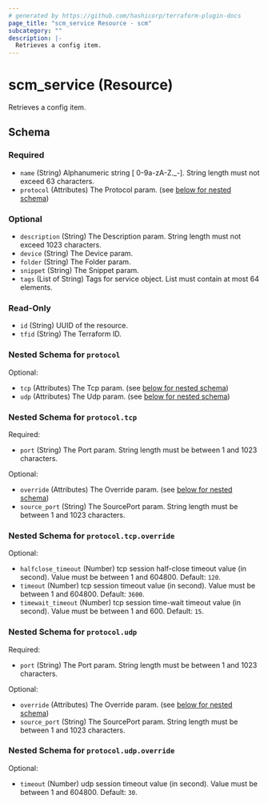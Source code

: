 ```yaml
---
# generated by https://github.com/hashicorp/terraform-plugin-docs
page_title: "scm_service Resource - scm"
subcategory: ""
description: |-
  Retrieves a config item.
---
```


# scm_service (Resource)

Retrieves a config item.



<!-- schema generated by tfplugindocs -->
## Schema

### Required

- `name` (String) Alphanumeric string [ 0-9a-zA-Z._-]. String length must not exceed 63 characters.
- `protocol` (Attributes) The Protocol param. (see [below for nested schema](#nestedatt--protocol))

### Optional

- `description` (String) The Description param. String length must not exceed 1023 characters.
- `device` (String) The Device param.
- `folder` (String) The Folder param.
- `snippet` (String) The Snippet param.
- `tags` (List of String) Tags for service object. List must contain at most 64 elements.

### Read-Only

- `id` (String) UUID of the resource.
- `tfid` (String) The Terraform ID.

<a id="nestedatt--protocol"></a>
### Nested Schema for `protocol`

Optional:

- `tcp` (Attributes) The Tcp param. (see [below for nested schema](#nestedatt--protocol--tcp))
- `udp` (Attributes) The Udp param. (see [below for nested schema](#nestedatt--protocol--udp))

<a id="nestedatt--protocol--tcp"></a>
### Nested Schema for `protocol.tcp`

Required:

- `port` (String) The Port param. String length must be between 1 and 1023 characters.

Optional:

- `override` (Attributes) The Override param. (see [below for nested schema](#nestedatt--protocol--tcp--override))
- `source_port` (String) The SourcePort param. String length must be between 1 and 1023 characters.

<a id="nestedatt--protocol--tcp--override"></a>
### Nested Schema for `protocol.tcp.override`

Optional:

- `halfclose_timeout` (Number) tcp session half-close timeout value (in second). Value must be between 1 and 604800. Default: `120`.
- `timeout` (Number) tcp session timeout value (in second). Value must be between 1 and 604800. Default: `3600`.
- `timewait_timeout` (Number) tcp session time-wait timeout value (in second). Value must be between 1 and 600. Default: `15`.



<a id="nestedatt--protocol--udp"></a>
### Nested Schema for `protocol.udp`

Required:

- `port` (String) The Port param. String length must be between 1 and 1023 characters.

Optional:

- `override` (Attributes) The Override param. (see [below for nested schema](#nestedatt--protocol--udp--override))
- `source_port` (String) The SourcePort param. String length must be between 1 and 1023 characters.

<a id="nestedatt--protocol--udp--override"></a>
### Nested Schema for `protocol.udp.override`

Optional:

- `timeout` (Number) udp session timeout value (in second). Value must be between 1 and 604800. Default: `30`.
